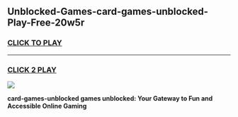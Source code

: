 
## Unblocked-Games-card-games-unblocked-Play-Free-20w5r
<h3>
<a href="https://premium76.site?title=card-games-unblocked&ref=23A">CLICK TO PLAY</a></h3>
<hr>

<h3>
<a href="https://premium76.site?title=card-games-unblocked&ref=23A">CLICK 2 PLAY</a>
  
</h3>

<a href="https://premium76.site?title=card-games-unblocked&ref=23A"><img src="https://clearcache.store/games.png"></a>


**card-games-unblocked games unblocked: Your Gateway to Fun and Accessible Online Gaming**
